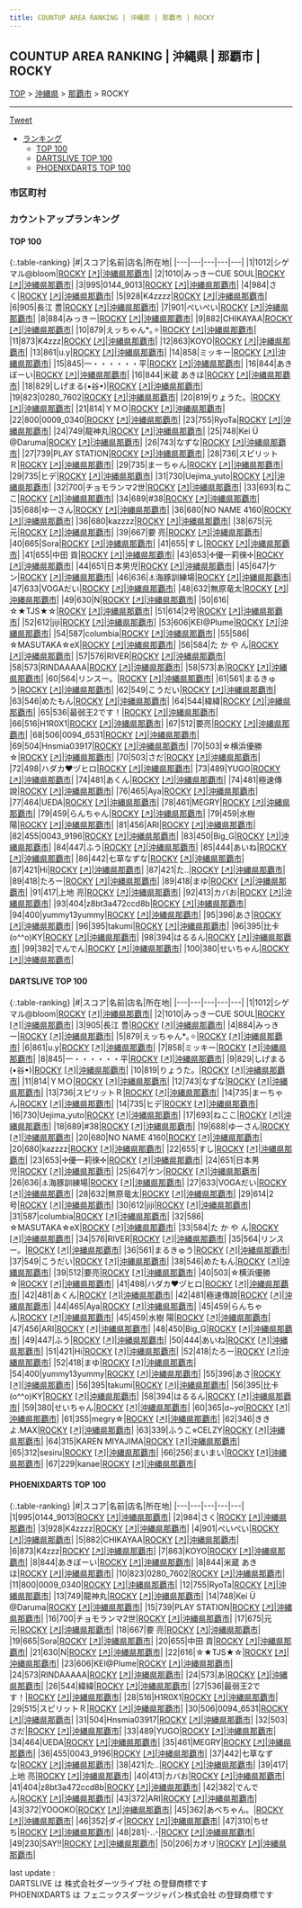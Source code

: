 ```yaml
---
title: COUNTUP AREA RANKING | 沖縄県 | 那覇市 | ROCKY
---
```

## COUNTUP AREA RANKING | 沖縄県 | 那覇市 | ROCKY

[TOP](/darts/rank/) > [沖縄県](/darts/rank/沖縄県/) > [那覇市](/darts/rank/沖縄県/那覇市/) > ROCKY

___

<a href="https://twitter.com/share?ref_src=twsrc%5Etfw" data-text="COUNTUP AREA RANKING | 沖縄県那覇市ROCKY" class="twitter-share-button" data-hashtags="DARTSLIVE,PHOENIXDARTS,darts,ダーツ" data-show-count="false">Tweet</a>

* [ランキング](#カウントアップランキング)
    * [TOP 100](#top-100)
    * [DARTSLIVE TOP 100](#dartslive-top-100)
    * [PHOENIXDARTS TOP 100](#phoenixdarts-top-100)

### 市区町村

<ul>

</ul>

### カウントアップランキング

#### TOP 100



{:.table-ranking}
|#|スコア|名前|店名|所在地|
|---|---|---|---|---|
|1|1012|<span class="rank-name-dl">シゲマル@bloom</span>|<a href="/darts/rank/shops/3fea54aab6f9752d0d9b047a20a7ba1e.html">ROCKY</a> <a href="https://search.dartslive.com/jp/shop/3fea54aab6f9752d0d9b047a20a7ba1e">[↗]</a>|<a href="/darts/rank/沖縄県/那覇市">沖縄県那覇市</a>|
|2|1010|<span class="rank-name-dl">みっきーCUE SOUL</span>|<a href="/darts/rank/shops/3fea54aab6f9752d0d9b047a20a7ba1e.html">ROCKY</a> <a href="https://search.dartslive.com/jp/shop/3fea54aab6f9752d0d9b047a20a7ba1e">[↗]</a>|<a href="/darts/rank/沖縄県/那覇市">沖縄県那覇市</a>|
|3|995|<span class="rank-name-pd">0144_9013</span>|<a href="/darts/rank/shops/9363.html">ROCKY</a> <a href="https://vs.phoenixdarts.com/jp/shop/shopDetailInfo/s_9363?s_seq=9363">[↗]</a>|<a href="/darts/rank/沖縄県/那覇市">沖縄県那覇市</a>|
|4|984|<span class="rank-name-pd">さく</span>|<a href="/darts/rank/shops/9363.html">ROCKY</a> <a href="https://vs.phoenixdarts.com/jp/shop/shopDetailInfo/s_9363?s_seq=9363">[↗]</a>|<a href="/darts/rank/沖縄県/那覇市">沖縄県那覇市</a>|
|5|928|<span class="rank-name-pd">K4zzzz</span>|<a href="/darts/rank/shops/9363.html">ROCKY</a> <a href="https://vs.phoenixdarts.com/jp/shop/shopDetailInfo/s_9363?s_seq=9363">[↗]</a>|<a href="/darts/rank/沖縄県/那覇市">沖縄県那覇市</a>|
|6|905|<span class="rank-name-dl">長江 豊</span>|<a href="/darts/rank/shops/3fea54aab6f9752d0d9b047a20a7ba1e.html">ROCKY</a> <a href="https://search.dartslive.com/jp/shop/3fea54aab6f9752d0d9b047a20a7ba1e">[↗]</a>|<a href="/darts/rank/沖縄県/那覇市">沖縄県那覇市</a>|
|7|901|<span class="rank-name-pd">ぺいぺい</span>|<a href="/darts/rank/shops/9363.html">ROCKY</a> <a href="https://vs.phoenixdarts.com/jp/shop/shopDetailInfo/s_9363?s_seq=9363">[↗]</a>|<a href="/darts/rank/沖縄県/那覇市">沖縄県那覇市</a>|
|8|884|<span class="rank-name-dl">みっきー</span>|<a href="/darts/rank/shops/3fea54aab6f9752d0d9b047a20a7ba1e.html">ROCKY</a> <a href="https://search.dartslive.com/jp/shop/3fea54aab6f9752d0d9b047a20a7ba1e">[↗]</a>|<a href="/darts/rank/沖縄県/那覇市">沖縄県那覇市</a>|
|9|882|<span class="rank-name-pd">CHIKAYAA</span>|<a href="/darts/rank/shops/9363.html">ROCKY</a> <a href="https://vs.phoenixdarts.com/jp/shop/shopDetailInfo/s_9363?s_seq=9363">[↗]</a>|<a href="/darts/rank/沖縄県/那覇市">沖縄県那覇市</a>|
|10|879|<span class="rank-name-dl">えッちゃん*｡✧</span>|<a href="/darts/rank/shops/3fea54aab6f9752d0d9b047a20a7ba1e.html">ROCKY</a> <a href="https://search.dartslive.com/jp/shop/3fea54aab6f9752d0d9b047a20a7ba1e">[↗]</a>|<a href="/darts/rank/沖縄県/那覇市">沖縄県那覇市</a>|
|11|873|<span class="rank-name-pd">K4zzz</span>|<a href="/darts/rank/shops/9363.html">ROCKY</a> <a href="https://vs.phoenixdarts.com/jp/shop/shopDetailInfo/s_9363?s_seq=9363">[↗]</a>|<a href="/darts/rank/沖縄県/那覇市">沖縄県那覇市</a>|
|12|863|<span class="rank-name-pd">KOYO</span>|<a href="/darts/rank/shops/9363.html">ROCKY</a> <a href="https://vs.phoenixdarts.com/jp/shop/shopDetailInfo/s_9363?s_seq=9363">[↗]</a>|<a href="/darts/rank/沖縄県/那覇市">沖縄県那覇市</a>|
|13|861|<span class="rank-name-dl">u.y</span>|<a href="/darts/rank/shops/3fea54aab6f9752d0d9b047a20a7ba1e.html">ROCKY</a> <a href="https://search.dartslive.com/jp/shop/3fea54aab6f9752d0d9b047a20a7ba1e">[↗]</a>|<a href="/darts/rank/沖縄県/那覇市">沖縄県那覇市</a>|
|14|858|<span class="rank-name-dl">ミッキー</span>|<a href="/darts/rank/shops/3fea54aab6f9752d0d9b047a20a7ba1e.html">ROCKY</a> <a href="https://search.dartslive.com/jp/shop/3fea54aab6f9752d0d9b047a20a7ba1e">[↗]</a>|<a href="/darts/rank/沖縄県/那覇市">沖縄県那覇市</a>|
|15|845|<span class="rank-name-dl">一・・・・・・平</span>|<a href="/darts/rank/shops/3fea54aab6f9752d0d9b047a20a7ba1e.html">ROCKY</a> <a href="https://search.dartslive.com/jp/shop/3fea54aab6f9752d0d9b047a20a7ba1e">[↗]</a>|<a href="/darts/rank/沖縄県/那覇市">沖縄県那覇市</a>|
|16|844|<span class="rank-name-pd">あきぼーい</span>|<a href="/darts/rank/shops/9363.html">ROCKY</a> <a href="https://vs.phoenixdarts.com/jp/shop/shopDetailInfo/s_9363?s_seq=9363">[↗]</a>|<a href="/darts/rank/沖縄県/那覇市">沖縄県那覇市</a>|
|16|844|<span class="rank-name-pd">米蔵 あきほ</span>|<a href="/darts/rank/shops/9363.html">ROCKY</a> <a href="https://vs.phoenixdarts.com/jp/shop/shopDetailInfo/s_9363?s_seq=9363">[↗]</a>|<a href="/darts/rank/沖縄県/那覇市">沖縄県那覇市</a>|
|18|829|<span class="rank-name-dl">しげまる(•谷•)</span>|<a href="/darts/rank/shops/3fea54aab6f9752d0d9b047a20a7ba1e.html">ROCKY</a> <a href="https://search.dartslive.com/jp/shop/3fea54aab6f9752d0d9b047a20a7ba1e">[↗]</a>|<a href="/darts/rank/沖縄県/那覇市">沖縄県那覇市</a>|
|19|823|<span class="rank-name-pd">0280_7602</span>|<a href="/darts/rank/shops/9363.html">ROCKY</a> <a href="https://vs.phoenixdarts.com/jp/shop/shopDetailInfo/s_9363?s_seq=9363">[↗]</a>|<a href="/darts/rank/沖縄県/那覇市">沖縄県那覇市</a>|
|20|819|<span class="rank-name-dl">りょうた。</span>|<a href="/darts/rank/shops/3fea54aab6f9752d0d9b047a20a7ba1e.html">ROCKY</a> <a href="https://search.dartslive.com/jp/shop/3fea54aab6f9752d0d9b047a20a7ba1e">[↗]</a>|<a href="/darts/rank/沖縄県/那覇市">沖縄県那覇市</a>|
|21|814|<span class="rank-name-dl">ＹＭＯ</span>|<a href="/darts/rank/shops/3fea54aab6f9752d0d9b047a20a7ba1e.html">ROCKY</a> <a href="https://search.dartslive.com/jp/shop/3fea54aab6f9752d0d9b047a20a7ba1e">[↗]</a>|<a href="/darts/rank/沖縄県/那覇市">沖縄県那覇市</a>|
|22|800|<span class="rank-name-pd">0009_0340</span>|<a href="/darts/rank/shops/9363.html">ROCKY</a> <a href="https://vs.phoenixdarts.com/jp/shop/shopDetailInfo/s_9363?s_seq=9363">[↗]</a>|<a href="/darts/rank/沖縄県/那覇市">沖縄県那覇市</a>|
|23|755|<span class="rank-name-pd">RyoTa</span>|<a href="/darts/rank/shops/9363.html">ROCKY</a> <a href="https://vs.phoenixdarts.com/jp/shop/shopDetailInfo/s_9363?s_seq=9363">[↗]</a>|<a href="/darts/rank/沖縄県/那覇市">沖縄県那覇市</a>|
|24|749|<span class="rank-name-pd">龍神丸</span>|<a href="/darts/rank/shops/9363.html">ROCKY</a> <a href="https://vs.phoenixdarts.com/jp/shop/shopDetailInfo/s_9363?s_seq=9363">[↗]</a>|<a href="/darts/rank/沖縄県/那覇市">沖縄県那覇市</a>|
|25|748|<span class="rank-name-pd">Kei  Ü @Daruma</span>|<a href="/darts/rank/shops/9363.html">ROCKY</a> <a href="https://vs.phoenixdarts.com/jp/shop/shopDetailInfo/s_9363?s_seq=9363">[↗]</a>|<a href="/darts/rank/沖縄県/那覇市">沖縄県那覇市</a>|
|26|743|<span class="rank-name-dl">なずな</span>|<a href="/darts/rank/shops/3fea54aab6f9752d0d9b047a20a7ba1e.html">ROCKY</a> <a href="https://search.dartslive.com/jp/shop/3fea54aab6f9752d0d9b047a20a7ba1e">[↗]</a>|<a href="/darts/rank/沖縄県/那覇市">沖縄県那覇市</a>|
|27|739|<span class="rank-name-pd">PLAY STATION</span>|<a href="/darts/rank/shops/9363.html">ROCKY</a> <a href="https://vs.phoenixdarts.com/jp/shop/shopDetailInfo/s_9363?s_seq=9363">[↗]</a>|<a href="/darts/rank/沖縄県/那覇市">沖縄県那覇市</a>|
|28|736|<span class="rank-name-dl">スピリットＲ</span>|<a href="/darts/rank/shops/3fea54aab6f9752d0d9b047a20a7ba1e.html">ROCKY</a> <a href="https://search.dartslive.com/jp/shop/3fea54aab6f9752d0d9b047a20a7ba1e">[↗]</a>|<a href="/darts/rank/沖縄県/那覇市">沖縄県那覇市</a>|
|29|735|<span class="rank-name-dl">まーちゃん</span>|<a href="/darts/rank/shops/3fea54aab6f9752d0d9b047a20a7ba1e.html">ROCKY</a> <a href="https://search.dartslive.com/jp/shop/3fea54aab6f9752d0d9b047a20a7ba1e">[↗]</a>|<a href="/darts/rank/沖縄県/那覇市">沖縄県那覇市</a>|
|29|735|<span class="rank-name-dl">ヒデ</span>|<a href="/darts/rank/shops/3fea54aab6f9752d0d9b047a20a7ba1e.html">ROCKY</a> <a href="https://search.dartslive.com/jp/shop/3fea54aab6f9752d0d9b047a20a7ba1e">[↗]</a>|<a href="/darts/rank/沖縄県/那覇市">沖縄県那覇市</a>|
|31|730|<span class="rank-name-dl">Uejima_yuto</span>|<a href="/darts/rank/shops/3fea54aab6f9752d0d9b047a20a7ba1e.html">ROCKY</a> <a href="https://search.dartslive.com/jp/shop/3fea54aab6f9752d0d9b047a20a7ba1e">[↗]</a>|<a href="/darts/rank/沖縄県/那覇市">沖縄県那覇市</a>|
|32|700|<span class="rank-name-pd">チョモランマ2世</span>|<a href="/darts/rank/shops/9363.html">ROCKY</a> <a href="https://vs.phoenixdarts.com/jp/shop/shopDetailInfo/s_9363?s_seq=9363">[↗]</a>|<a href="/darts/rank/沖縄県/那覇市">沖縄県那覇市</a>|
|33|693|<span class="rank-name-dl">ねここ</span>|<a href="/darts/rank/shops/3fea54aab6f9752d0d9b047a20a7ba1e.html">ROCKY</a> <a href="https://search.dartslive.com/jp/shop/3fea54aab6f9752d0d9b047a20a7ba1e">[↗]</a>|<a href="/darts/rank/沖縄県/那覇市">沖縄県那覇市</a>|
|34|689|<span class="rank-name-dl">#38</span>|<a href="/darts/rank/shops/3fea54aab6f9752d0d9b047a20a7ba1e.html">ROCKY</a> <a href="https://search.dartslive.com/jp/shop/3fea54aab6f9752d0d9b047a20a7ba1e">[↗]</a>|<a href="/darts/rank/沖縄県/那覇市">沖縄県那覇市</a>|
|35|688|<span class="rank-name-dl">ゆーさん</span>|<a href="/darts/rank/shops/3fea54aab6f9752d0d9b047a20a7ba1e.html">ROCKY</a> <a href="https://search.dartslive.com/jp/shop/3fea54aab6f9752d0d9b047a20a7ba1e">[↗]</a>|<a href="/darts/rank/沖縄県/那覇市">沖縄県那覇市</a>|
|36|680|<span class="rank-name-dl">NO NAME 4160</span>|<a href="/darts/rank/shops/3fea54aab6f9752d0d9b047a20a7ba1e.html">ROCKY</a> <a href="https://search.dartslive.com/jp/shop/3fea54aab6f9752d0d9b047a20a7ba1e">[↗]</a>|<a href="/darts/rank/沖縄県/那覇市">沖縄県那覇市</a>|
|36|680|<span class="rank-name-dl">kazzzz</span>|<a href="/darts/rank/shops/3fea54aab6f9752d0d9b047a20a7ba1e.html">ROCKY</a> <a href="https://search.dartslive.com/jp/shop/3fea54aab6f9752d0d9b047a20a7ba1e">[↗]</a>|<a href="/darts/rank/沖縄県/那覇市">沖縄県那覇市</a>|
|38|675|<span class="rank-name-pd">元元</span>|<a href="/darts/rank/shops/9363.html">ROCKY</a> <a href="https://vs.phoenixdarts.com/jp/shop/shopDetailInfo/s_9363?s_seq=9363">[↗]</a>|<a href="/darts/rank/沖縄県/那覇市">沖縄県那覇市</a>|
|39|667|<span class="rank-name-pd">要   亮</span>|<a href="/darts/rank/shops/9363.html">ROCKY</a> <a href="https://vs.phoenixdarts.com/jp/shop/shopDetailInfo/s_9363?s_seq=9363">[↗]</a>|<a href="/darts/rank/沖縄県/那覇市">沖縄県那覇市</a>|
|40|665|<span class="rank-name-pd">Sora</span>|<a href="/darts/rank/shops/9363.html">ROCKY</a> <a href="https://vs.phoenixdarts.com/jp/shop/shopDetailInfo/s_9363?s_seq=9363">[↗]</a>|<a href="/darts/rank/沖縄県/那覇市">沖縄県那覇市</a>|
|41|655|<span class="rank-name-dl">すし</span>|<a href="/darts/rank/shops/3fea54aab6f9752d0d9b047a20a7ba1e.html">ROCKY</a> <a href="https://search.dartslive.com/jp/shop/3fea54aab6f9752d0d9b047a20a7ba1e">[↗]</a>|<a href="/darts/rank/沖縄県/那覇市">沖縄県那覇市</a>|
|41|655|<span class="rank-name-pd">中田 貢</span>|<a href="/darts/rank/shops/9363.html">ROCKY</a> <a href="https://vs.phoenixdarts.com/jp/shop/shopDetailInfo/s_9363?s_seq=9363">[↗]</a>|<a href="/darts/rank/沖縄県/那覇市">沖縄県那覇市</a>|
|43|653|<span class="rank-name-dl">✢優一莉徠✢</span>|<a href="/darts/rank/shops/3fea54aab6f9752d0d9b047a20a7ba1e.html">ROCKY</a> <a href="https://search.dartslive.com/jp/shop/3fea54aab6f9752d0d9b047a20a7ba1e">[↗]</a>|<a href="/darts/rank/沖縄県/那覇市">沖縄県那覇市</a>|
|44|651|<span class="rank-name-dl">日本男児</span>|<a href="/darts/rank/shops/3fea54aab6f9752d0d9b047a20a7ba1e.html">ROCKY</a> <a href="https://search.dartslive.com/jp/shop/3fea54aab6f9752d0d9b047a20a7ba1e">[↗]</a>|<a href="/darts/rank/沖縄県/那覇市">沖縄県那覇市</a>|
|45|647|<span class="rank-name-dl">ケン</span>|<a href="/darts/rank/shops/3fea54aab6f9752d0d9b047a20a7ba1e.html">ROCKY</a> <a href="https://search.dartslive.com/jp/shop/3fea54aab6f9752d0d9b047a20a7ba1e">[↗]</a>|<a href="/darts/rank/沖縄県/那覇市">沖縄県那覇市</a>|
|46|636|<span class="rank-name-dl">⚓️海豚訓練場</span>|<a href="/darts/rank/shops/3fea54aab6f9752d0d9b047a20a7ba1e.html">ROCKY</a> <a href="https://search.dartslive.com/jp/shop/3fea54aab6f9752d0d9b047a20a7ba1e">[↗]</a>|<a href="/darts/rank/沖縄県/那覇市">沖縄県那覇市</a>|
|47|633|<span class="rank-name-dl">VOGAだい</span>|<a href="/darts/rank/shops/3fea54aab6f9752d0d9b047a20a7ba1e.html">ROCKY</a> <a href="https://search.dartslive.com/jp/shop/3fea54aab6f9752d0d9b047a20a7ba1e">[↗]</a>|<a href="/darts/rank/沖縄県/那覇市">沖縄県那覇市</a>|
|48|632|<span class="rank-name-dl">無原竜太</span>|<a href="/darts/rank/shops/3fea54aab6f9752d0d9b047a20a7ba1e.html">ROCKY</a> <a href="https://search.dartslive.com/jp/shop/3fea54aab6f9752d0d9b047a20a7ba1e">[↗]</a>|<a href="/darts/rank/沖縄県/那覇市">沖縄県那覇市</a>|
|49|630|<span class="rank-name-pd">N</span>|<a href="/darts/rank/shops/9363.html">ROCKY</a> <a href="https://vs.phoenixdarts.com/jp/shop/shopDetailInfo/s_9363?s_seq=9363">[↗]</a>|<a href="/darts/rank/沖縄県/那覇市">沖縄県那覇市</a>|
|50|616|<span class="rank-name-pd">☆★TJS★☆</span>|<a href="/darts/rank/shops/9363.html">ROCKY</a> <a href="https://vs.phoenixdarts.com/jp/shop/shopDetailInfo/s_9363?s_seq=9363">[↗]</a>|<a href="/darts/rank/沖縄県/那覇市">沖縄県那覇市</a>|
|51|614|<span class="rank-name-dl">2号</span>|<a href="/darts/rank/shops/3fea54aab6f9752d0d9b047a20a7ba1e.html">ROCKY</a> <a href="https://search.dartslive.com/jp/shop/3fea54aab6f9752d0d9b047a20a7ba1e">[↗]</a>|<a href="/darts/rank/沖縄県/那覇市">沖縄県那覇市</a>|
|52|612|<span class="rank-name-dl">jiji</span>|<a href="/darts/rank/shops/3fea54aab6f9752d0d9b047a20a7ba1e.html">ROCKY</a> <a href="https://search.dartslive.com/jp/shop/3fea54aab6f9752d0d9b047a20a7ba1e">[↗]</a>|<a href="/darts/rank/沖縄県/那覇市">沖縄県那覇市</a>|
|53|606|<span class="rank-name-pd">KEI@Plume</span>|<a href="/darts/rank/shops/9363.html">ROCKY</a> <a href="https://vs.phoenixdarts.com/jp/shop/shopDetailInfo/s_9363?s_seq=9363">[↗]</a>|<a href="/darts/rank/沖縄県/那覇市">沖縄県那覇市</a>|
|54|587|<span class="rank-name-dl">columbia</span>|<a href="/darts/rank/shops/3fea54aab6f9752d0d9b047a20a7ba1e.html">ROCKY</a> <a href="https://search.dartslive.com/jp/shop/3fea54aab6f9752d0d9b047a20a7ba1e">[↗]</a>|<a href="/darts/rank/沖縄県/那覇市">沖縄県那覇市</a>|
|55|586|<span class="rank-name-dl">☆MASUTAKA☆eX</span>|<a href="/darts/rank/shops/3fea54aab6f9752d0d9b047a20a7ba1e.html">ROCKY</a> <a href="https://search.dartslive.com/jp/shop/3fea54aab6f9752d0d9b047a20a7ba1e">[↗]</a>|<a href="/darts/rank/沖縄県/那覇市">沖縄県那覇市</a>|
|56|584|<span class="rank-name-dl">た か や ん</span>|<a href="/darts/rank/shops/3fea54aab6f9752d0d9b047a20a7ba1e.html">ROCKY</a> <a href="https://search.dartslive.com/jp/shop/3fea54aab6f9752d0d9b047a20a7ba1e">[↗]</a>|<a href="/darts/rank/沖縄県/那覇市">沖縄県那覇市</a>|
|57|576|<span class="rank-name-dl">RIVER</span>|<a href="/darts/rank/shops/3fea54aab6f9752d0d9b047a20a7ba1e.html">ROCKY</a> <a href="https://search.dartslive.com/jp/shop/3fea54aab6f9752d0d9b047a20a7ba1e">[↗]</a>|<a href="/darts/rank/沖縄県/那覇市">沖縄県那覇市</a>|
|58|573|<span class="rank-name-pd">RINDAAAAA</span>|<a href="/darts/rank/shops/9363.html">ROCKY</a> <a href="https://vs.phoenixdarts.com/jp/shop/shopDetailInfo/s_9363?s_seq=9363">[↗]</a>|<a href="/darts/rank/沖縄県/那覇市">沖縄県那覇市</a>|
|58|573|<span class="rank-name-pd">あ</span>|<a href="/darts/rank/shops/9363.html">ROCKY</a> <a href="https://vs.phoenixdarts.com/jp/shop/shopDetailInfo/s_9363?s_seq=9363">[↗]</a>|<a href="/darts/rank/沖縄県/那覇市">沖縄県那覇市</a>|
|60|564|<span class="rank-name-dl">リンスー。</span>|<a href="/darts/rank/shops/3fea54aab6f9752d0d9b047a20a7ba1e.html">ROCKY</a> <a href="https://search.dartslive.com/jp/shop/3fea54aab6f9752d0d9b047a20a7ba1e">[↗]</a>|<a href="/darts/rank/沖縄県/那覇市">沖縄県那覇市</a>|
|61|561|<span class="rank-name-dl">まるきゅう</span>|<a href="/darts/rank/shops/3fea54aab6f9752d0d9b047a20a7ba1e.html">ROCKY</a> <a href="https://search.dartslive.com/jp/shop/3fea54aab6f9752d0d9b047a20a7ba1e">[↗]</a>|<a href="/darts/rank/沖縄県/那覇市">沖縄県那覇市</a>|
|62|549|<span class="rank-name-dl">こうだい</span>|<a href="/darts/rank/shops/3fea54aab6f9752d0d9b047a20a7ba1e.html">ROCKY</a> <a href="https://search.dartslive.com/jp/shop/3fea54aab6f9752d0d9b047a20a7ba1e">[↗]</a>|<a href="/darts/rank/沖縄県/那覇市">沖縄県那覇市</a>|
|63|546|<span class="rank-name-dl">めたもん</span>|<a href="/darts/rank/shops/3fea54aab6f9752d0d9b047a20a7ba1e.html">ROCKY</a> <a href="https://search.dartslive.com/jp/shop/3fea54aab6f9752d0d9b047a20a7ba1e">[↗]</a>|<a href="/darts/rank/沖縄県/那覇市">沖縄県那覇市</a>|
|64|544|<span class="rank-name-pd">緯緯</span>|<a href="/darts/rank/shops/9363.html">ROCKY</a> <a href="https://vs.phoenixdarts.com/jp/shop/shopDetailInfo/s_9363?s_seq=9363">[↗]</a>|<a href="/darts/rank/沖縄県/那覇市">沖縄県那覇市</a>|
|65|536|<span class="rank-name-pd">最弱王2です！</span>|<a href="/darts/rank/shops/9363.html">ROCKY</a> <a href="https://vs.phoenixdarts.com/jp/shop/shopDetailInfo/s_9363?s_seq=9363">[↗]</a>|<a href="/darts/rank/沖縄県/那覇市">沖縄県那覇市</a>|
|66|516|<span class="rank-name-pd">H1R0X1</span>|<a href="/darts/rank/shops/9363.html">ROCKY</a> <a href="https://vs.phoenixdarts.com/jp/shop/shopDetailInfo/s_9363?s_seq=9363">[↗]</a>|<a href="/darts/rank/沖縄県/那覇市">沖縄県那覇市</a>|
|67|512|<span class="rank-name-dl">要亮</span>|<a href="/darts/rank/shops/3fea54aab6f9752d0d9b047a20a7ba1e.html">ROCKY</a> <a href="https://search.dartslive.com/jp/shop/3fea54aab6f9752d0d9b047a20a7ba1e">[↗]</a>|<a href="/darts/rank/沖縄県/那覇市">沖縄県那覇市</a>|
|68|506|<span class="rank-name-pd">0094_6531</span>|<a href="/darts/rank/shops/9363.html">ROCKY</a> <a href="https://vs.phoenixdarts.com/jp/shop/shopDetailInfo/s_9363?s_seq=9363">[↗]</a>|<a href="/darts/rank/沖縄県/那覇市">沖縄県那覇市</a>|
|69|504|<span class="rank-name-pd">Hnsmia03917</span>|<a href="/darts/rank/shops/9363.html">ROCKY</a> <a href="https://vs.phoenixdarts.com/jp/shop/shopDetailInfo/s_9363?s_seq=9363">[↗]</a>|<a href="/darts/rank/沖縄県/那覇市">沖縄県那覇市</a>|
|70|503|<span class="rank-name-dl">☆横浜優勝☆</span>|<a href="/darts/rank/shops/3fea54aab6f9752d0d9b047a20a7ba1e.html">ROCKY</a> <a href="https://search.dartslive.com/jp/shop/3fea54aab6f9752d0d9b047a20a7ba1e">[↗]</a>|<a href="/darts/rank/沖縄県/那覇市">沖縄県那覇市</a>|
|70|503|<span class="rank-name-pd">さだ</span>|<a href="/darts/rank/shops/9363.html">ROCKY</a> <a href="https://vs.phoenixdarts.com/jp/shop/shopDetailInfo/s_9363?s_seq=9363">[↗]</a>|<a href="/darts/rank/沖縄県/那覇市">沖縄県那覇市</a>|
|72|498|<span class="rank-name-dl">ハダカ♥️ヅヒロ</span>|<a href="/darts/rank/shops/3fea54aab6f9752d0d9b047a20a7ba1e.html">ROCKY</a> <a href="https://search.dartslive.com/jp/shop/3fea54aab6f9752d0d9b047a20a7ba1e">[↗]</a>|<a href="/darts/rank/沖縄県/那覇市">沖縄県那覇市</a>|
|73|489|<span class="rank-name-pd">YUGO</span>|<a href="/darts/rank/shops/9363.html">ROCKY</a> <a href="https://vs.phoenixdarts.com/jp/shop/shopDetailInfo/s_9363?s_seq=9363">[↗]</a>|<a href="/darts/rank/沖縄県/那覇市">沖縄県那覇市</a>|
|74|481|<span class="rank-name-dl">あくん</span>|<a href="/darts/rank/shops/3fea54aab6f9752d0d9b047a20a7ba1e.html">ROCKY</a> <a href="https://search.dartslive.com/jp/shop/3fea54aab6f9752d0d9b047a20a7ba1e">[↗]</a>|<a href="/darts/rank/沖縄県/那覇市">沖縄県那覇市</a>|
|74|481|<span class="rank-name-dl">極速傳說</span>|<a href="/darts/rank/shops/3fea54aab6f9752d0d9b047a20a7ba1e.html">ROCKY</a> <a href="https://search.dartslive.com/jp/shop/3fea54aab6f9752d0d9b047a20a7ba1e">[↗]</a>|<a href="/darts/rank/沖縄県/那覇市">沖縄県那覇市</a>|
|76|465|<span class="rank-name-dl">Aya</span>|<a href="/darts/rank/shops/3fea54aab6f9752d0d9b047a20a7ba1e.html">ROCKY</a> <a href="https://search.dartslive.com/jp/shop/3fea54aab6f9752d0d9b047a20a7ba1e">[↗]</a>|<a href="/darts/rank/沖縄県/那覇市">沖縄県那覇市</a>|
|77|464|<span class="rank-name-pd">UEDA</span>|<a href="/darts/rank/shops/9363.html">ROCKY</a> <a href="https://vs.phoenixdarts.com/jp/shop/shopDetailInfo/s_9363?s_seq=9363">[↗]</a>|<a href="/darts/rank/沖縄県/那覇市">沖縄県那覇市</a>|
|78|461|<span class="rank-name-pd">MEGRY</span>|<a href="/darts/rank/shops/9363.html">ROCKY</a> <a href="https://vs.phoenixdarts.com/jp/shop/shopDetailInfo/s_9363?s_seq=9363">[↗]</a>|<a href="/darts/rank/沖縄県/那覇市">沖縄県那覇市</a>|
|79|459|<span class="rank-name-dl">らんちゃん</span>|<a href="/darts/rank/shops/3fea54aab6f9752d0d9b047a20a7ba1e.html">ROCKY</a> <a href="https://search.dartslive.com/jp/shop/3fea54aab6f9752d0d9b047a20a7ba1e">[↗]</a>|<a href="/darts/rank/沖縄県/那覇市">沖縄県那覇市</a>|
|79|459|<span class="rank-name-dl">水樹 陽</span>|<a href="/darts/rank/shops/3fea54aab6f9752d0d9b047a20a7ba1e.html">ROCKY</a> <a href="https://search.dartslive.com/jp/shop/3fea54aab6f9752d0d9b047a20a7ba1e">[↗]</a>|<a href="/darts/rank/沖縄県/那覇市">沖縄県那覇市</a>|
|81|456|<span class="rank-name-dl">ARI</span>|<a href="/darts/rank/shops/3fea54aab6f9752d0d9b047a20a7ba1e.html">ROCKY</a> <a href="https://search.dartslive.com/jp/shop/3fea54aab6f9752d0d9b047a20a7ba1e">[↗]</a>|<a href="/darts/rank/沖縄県/那覇市">沖縄県那覇市</a>|
|82|455|<span class="rank-name-pd">0043_9196</span>|<a href="/darts/rank/shops/9363.html">ROCKY</a> <a href="https://vs.phoenixdarts.com/jp/shop/shopDetailInfo/s_9363?s_seq=9363">[↗]</a>|<a href="/darts/rank/沖縄県/那覇市">沖縄県那覇市</a>|
|83|450|<span class="rank-name-dl">Big_G</span>|<a href="/darts/rank/shops/3fea54aab6f9752d0d9b047a20a7ba1e.html">ROCKY</a> <a href="https://search.dartslive.com/jp/shop/3fea54aab6f9752d0d9b047a20a7ba1e">[↗]</a>|<a href="/darts/rank/沖縄県/那覇市">沖縄県那覇市</a>|
|84|447|<span class="rank-name-dl">ふう</span>|<a href="/darts/rank/shops/3fea54aab6f9752d0d9b047a20a7ba1e.html">ROCKY</a> <a href="https://search.dartslive.com/jp/shop/3fea54aab6f9752d0d9b047a20a7ba1e">[↗]</a>|<a href="/darts/rank/沖縄県/那覇市">沖縄県那覇市</a>|
|85|444|<span class="rank-name-dl">あいね</span>|<a href="/darts/rank/shops/3fea54aab6f9752d0d9b047a20a7ba1e.html">ROCKY</a> <a href="https://search.dartslive.com/jp/shop/3fea54aab6f9752d0d9b047a20a7ba1e">[↗]</a>|<a href="/darts/rank/沖縄県/那覇市">沖縄県那覇市</a>|
|86|442|<span class="rank-name-pd">七草なずな</span>|<a href="/darts/rank/shops/9363.html">ROCKY</a> <a href="https://vs.phoenixdarts.com/jp/shop/shopDetailInfo/s_9363?s_seq=9363">[↗]</a>|<a href="/darts/rank/沖縄県/那覇市">沖縄県那覇市</a>|
|87|421|<span class="rank-name-dl">Hi</span>|<a href="/darts/rank/shops/3fea54aab6f9752d0d9b047a20a7ba1e.html">ROCKY</a> <a href="https://search.dartslive.com/jp/shop/3fea54aab6f9752d0d9b047a20a7ba1e">[↗]</a>|<a href="/darts/rank/沖縄県/那覇市">沖縄県那覇市</a>|
|87|421|<span class="rank-name-pd">た..</span>|<a href="/darts/rank/shops/9363.html">ROCKY</a> <a href="https://vs.phoenixdarts.com/jp/shop/shopDetailInfo/s_9363?s_seq=9363">[↗]</a>|<a href="/darts/rank/沖縄県/那覇市">沖縄県那覇市</a>|
|89|418|<span class="rank-name-dl">たろー</span>|<a href="/darts/rank/shops/3fea54aab6f9752d0d9b047a20a7ba1e.html">ROCKY</a> <a href="https://search.dartslive.com/jp/shop/3fea54aab6f9752d0d9b047a20a7ba1e">[↗]</a>|<a href="/darts/rank/沖縄県/那覇市">沖縄県那覇市</a>|
|89|418|<span class="rank-name-dl">まゆ</span>|<a href="/darts/rank/shops/3fea54aab6f9752d0d9b047a20a7ba1e.html">ROCKY</a> <a href="https://search.dartslive.com/jp/shop/3fea54aab6f9752d0d9b047a20a7ba1e">[↗]</a>|<a href="/darts/rank/沖縄県/那覇市">沖縄県那覇市</a>|
|91|417|<span class="rank-name-pd">上地 亮</span>|<a href="/darts/rank/shops/9363.html">ROCKY</a> <a href="https://vs.phoenixdarts.com/jp/shop/shopDetailInfo/s_9363?s_seq=9363">[↗]</a>|<a href="/darts/rank/沖縄県/那覇市">沖縄県那覇市</a>|
|92|413|<span class="rank-name-pd">カバお</span>|<a href="/darts/rank/shops/9363.html">ROCKY</a> <a href="https://vs.phoenixdarts.com/jp/shop/shopDetailInfo/s_9363?s_seq=9363">[↗]</a>|<a href="/darts/rank/沖縄県/那覇市">沖縄県那覇市</a>|
|93|404|<span class="rank-name-pd">z8bt3a472ccd8b</span>|<a href="/darts/rank/shops/9363.html">ROCKY</a> <a href="https://vs.phoenixdarts.com/jp/shop/shopDetailInfo/s_9363?s_seq=9363">[↗]</a>|<a href="/darts/rank/沖縄県/那覇市">沖縄県那覇市</a>|
|94|400|<span class="rank-name-dl">yummy13yummy</span>|<a href="/darts/rank/shops/3fea54aab6f9752d0d9b047a20a7ba1e.html">ROCKY</a> <a href="https://search.dartslive.com/jp/shop/3fea54aab6f9752d0d9b047a20a7ba1e">[↗]</a>|<a href="/darts/rank/沖縄県/那覇市">沖縄県那覇市</a>|
|95|396|<span class="rank-name-dl">あさ</span>|<a href="/darts/rank/shops/3fea54aab6f9752d0d9b047a20a7ba1e.html">ROCKY</a> <a href="https://search.dartslive.com/jp/shop/3fea54aab6f9752d0d9b047a20a7ba1e">[↗]</a>|<a href="/darts/rank/沖縄県/那覇市">沖縄県那覇市</a>|
|96|395|<span class="rank-name-dl">takumi</span>|<a href="/darts/rank/shops/3fea54aab6f9752d0d9b047a20a7ba1e.html">ROCKY</a> <a href="https://search.dartslive.com/jp/shop/3fea54aab6f9752d0d9b047a20a7ba1e">[↗]</a>|<a href="/darts/rank/沖縄県/那覇市">沖縄県那覇市</a>|
|96|395|<span class="rank-name-dl">比卡(o^^o)KY</span>|<a href="/darts/rank/shops/3fea54aab6f9752d0d9b047a20a7ba1e.html">ROCKY</a> <a href="https://search.dartslive.com/jp/shop/3fea54aab6f9752d0d9b047a20a7ba1e">[↗]</a>|<a href="/darts/rank/沖縄県/那覇市">沖縄県那覇市</a>|
|98|394|<span class="rank-name-dl">はるるん</span>|<a href="/darts/rank/shops/3fea54aab6f9752d0d9b047a20a7ba1e.html">ROCKY</a> <a href="https://search.dartslive.com/jp/shop/3fea54aab6f9752d0d9b047a20a7ba1e">[↗]</a>|<a href="/darts/rank/沖縄県/那覇市">沖縄県那覇市</a>|
|99|382|<span class="rank-name-pd">でんでん</span>|<a href="/darts/rank/shops/9363.html">ROCKY</a> <a href="https://vs.phoenixdarts.com/jp/shop/shopDetailInfo/s_9363?s_seq=9363">[↗]</a>|<a href="/darts/rank/沖縄県/那覇市">沖縄県那覇市</a>|
|100|380|<span class="rank-name-dl">せいちゃん</span>|<a href="/darts/rank/shops/3fea54aab6f9752d0d9b047a20a7ba1e.html">ROCKY</a> <a href="https://search.dartslive.com/jp/shop/3fea54aab6f9752d0d9b047a20a7ba1e">[↗]</a>|<a href="/darts/rank/沖縄県/那覇市">沖縄県那覇市</a>|


#### DARTSLIVE TOP 100



{:.table-ranking}
|#|スコア|名前|店名|所在地|
|---|---|---|---|---|
|1|1012|<span class="rank-name-dl">シゲマル@bloom</span>|<a href="/darts/rank/shops/3fea54aab6f9752d0d9b047a20a7ba1e.html">ROCKY</a> <a href="https://search.dartslive.com/jp/shop/3fea54aab6f9752d0d9b047a20a7ba1e">[↗]</a>|<a href="/darts/rank/沖縄県/那覇市">沖縄県那覇市</a>|
|2|1010|<span class="rank-name-dl">みっきーCUE SOUL</span>|<a href="/darts/rank/shops/3fea54aab6f9752d0d9b047a20a7ba1e.html">ROCKY</a> <a href="https://search.dartslive.com/jp/shop/3fea54aab6f9752d0d9b047a20a7ba1e">[↗]</a>|<a href="/darts/rank/沖縄県/那覇市">沖縄県那覇市</a>|
|3|905|<span class="rank-name-dl">長江 豊</span>|<a href="/darts/rank/shops/3fea54aab6f9752d0d9b047a20a7ba1e.html">ROCKY</a> <a href="https://search.dartslive.com/jp/shop/3fea54aab6f9752d0d9b047a20a7ba1e">[↗]</a>|<a href="/darts/rank/沖縄県/那覇市">沖縄県那覇市</a>|
|4|884|<span class="rank-name-dl">みっきー</span>|<a href="/darts/rank/shops/3fea54aab6f9752d0d9b047a20a7ba1e.html">ROCKY</a> <a href="https://search.dartslive.com/jp/shop/3fea54aab6f9752d0d9b047a20a7ba1e">[↗]</a>|<a href="/darts/rank/沖縄県/那覇市">沖縄県那覇市</a>|
|5|879|<span class="rank-name-dl">えッちゃん*｡✧</span>|<a href="/darts/rank/shops/3fea54aab6f9752d0d9b047a20a7ba1e.html">ROCKY</a> <a href="https://search.dartslive.com/jp/shop/3fea54aab6f9752d0d9b047a20a7ba1e">[↗]</a>|<a href="/darts/rank/沖縄県/那覇市">沖縄県那覇市</a>|
|6|861|<span class="rank-name-dl">u.y</span>|<a href="/darts/rank/shops/3fea54aab6f9752d0d9b047a20a7ba1e.html">ROCKY</a> <a href="https://search.dartslive.com/jp/shop/3fea54aab6f9752d0d9b047a20a7ba1e">[↗]</a>|<a href="/darts/rank/沖縄県/那覇市">沖縄県那覇市</a>|
|7|858|<span class="rank-name-dl">ミッキー</span>|<a href="/darts/rank/shops/3fea54aab6f9752d0d9b047a20a7ba1e.html">ROCKY</a> <a href="https://search.dartslive.com/jp/shop/3fea54aab6f9752d0d9b047a20a7ba1e">[↗]</a>|<a href="/darts/rank/沖縄県/那覇市">沖縄県那覇市</a>|
|8|845|<span class="rank-name-dl">一・・・・・・平</span>|<a href="/darts/rank/shops/3fea54aab6f9752d0d9b047a20a7ba1e.html">ROCKY</a> <a href="https://search.dartslive.com/jp/shop/3fea54aab6f9752d0d9b047a20a7ba1e">[↗]</a>|<a href="/darts/rank/沖縄県/那覇市">沖縄県那覇市</a>|
|9|829|<span class="rank-name-dl">しげまる(•谷•)</span>|<a href="/darts/rank/shops/3fea54aab6f9752d0d9b047a20a7ba1e.html">ROCKY</a> <a href="https://search.dartslive.com/jp/shop/3fea54aab6f9752d0d9b047a20a7ba1e">[↗]</a>|<a href="/darts/rank/沖縄県/那覇市">沖縄県那覇市</a>|
|10|819|<span class="rank-name-dl">りょうた。</span>|<a href="/darts/rank/shops/3fea54aab6f9752d0d9b047a20a7ba1e.html">ROCKY</a> <a href="https://search.dartslive.com/jp/shop/3fea54aab6f9752d0d9b047a20a7ba1e">[↗]</a>|<a href="/darts/rank/沖縄県/那覇市">沖縄県那覇市</a>|
|11|814|<span class="rank-name-dl">ＹＭＯ</span>|<a href="/darts/rank/shops/3fea54aab6f9752d0d9b047a20a7ba1e.html">ROCKY</a> <a href="https://search.dartslive.com/jp/shop/3fea54aab6f9752d0d9b047a20a7ba1e">[↗]</a>|<a href="/darts/rank/沖縄県/那覇市">沖縄県那覇市</a>|
|12|743|<span class="rank-name-dl">なずな</span>|<a href="/darts/rank/shops/3fea54aab6f9752d0d9b047a20a7ba1e.html">ROCKY</a> <a href="https://search.dartslive.com/jp/shop/3fea54aab6f9752d0d9b047a20a7ba1e">[↗]</a>|<a href="/darts/rank/沖縄県/那覇市">沖縄県那覇市</a>|
|13|736|<span class="rank-name-dl">スピリットＲ</span>|<a href="/darts/rank/shops/3fea54aab6f9752d0d9b047a20a7ba1e.html">ROCKY</a> <a href="https://search.dartslive.com/jp/shop/3fea54aab6f9752d0d9b047a20a7ba1e">[↗]</a>|<a href="/darts/rank/沖縄県/那覇市">沖縄県那覇市</a>|
|14|735|<span class="rank-name-dl">まーちゃん</span>|<a href="/darts/rank/shops/3fea54aab6f9752d0d9b047a20a7ba1e.html">ROCKY</a> <a href="https://search.dartslive.com/jp/shop/3fea54aab6f9752d0d9b047a20a7ba1e">[↗]</a>|<a href="/darts/rank/沖縄県/那覇市">沖縄県那覇市</a>|
|14|735|<span class="rank-name-dl">ヒデ</span>|<a href="/darts/rank/shops/3fea54aab6f9752d0d9b047a20a7ba1e.html">ROCKY</a> <a href="https://search.dartslive.com/jp/shop/3fea54aab6f9752d0d9b047a20a7ba1e">[↗]</a>|<a href="/darts/rank/沖縄県/那覇市">沖縄県那覇市</a>|
|16|730|<span class="rank-name-dl">Uejima_yuto</span>|<a href="/darts/rank/shops/3fea54aab6f9752d0d9b047a20a7ba1e.html">ROCKY</a> <a href="https://search.dartslive.com/jp/shop/3fea54aab6f9752d0d9b047a20a7ba1e">[↗]</a>|<a href="/darts/rank/沖縄県/那覇市">沖縄県那覇市</a>|
|17|693|<span class="rank-name-dl">ねここ</span>|<a href="/darts/rank/shops/3fea54aab6f9752d0d9b047a20a7ba1e.html">ROCKY</a> <a href="https://search.dartslive.com/jp/shop/3fea54aab6f9752d0d9b047a20a7ba1e">[↗]</a>|<a href="/darts/rank/沖縄県/那覇市">沖縄県那覇市</a>|
|18|689|<span class="rank-name-dl">#38</span>|<a href="/darts/rank/shops/3fea54aab6f9752d0d9b047a20a7ba1e.html">ROCKY</a> <a href="https://search.dartslive.com/jp/shop/3fea54aab6f9752d0d9b047a20a7ba1e">[↗]</a>|<a href="/darts/rank/沖縄県/那覇市">沖縄県那覇市</a>|
|19|688|<span class="rank-name-dl">ゆーさん</span>|<a href="/darts/rank/shops/3fea54aab6f9752d0d9b047a20a7ba1e.html">ROCKY</a> <a href="https://search.dartslive.com/jp/shop/3fea54aab6f9752d0d9b047a20a7ba1e">[↗]</a>|<a href="/darts/rank/沖縄県/那覇市">沖縄県那覇市</a>|
|20|680|<span class="rank-name-dl">NO NAME 4160</span>|<a href="/darts/rank/shops/3fea54aab6f9752d0d9b047a20a7ba1e.html">ROCKY</a> <a href="https://search.dartslive.com/jp/shop/3fea54aab6f9752d0d9b047a20a7ba1e">[↗]</a>|<a href="/darts/rank/沖縄県/那覇市">沖縄県那覇市</a>|
|20|680|<span class="rank-name-dl">kazzzz</span>|<a href="/darts/rank/shops/3fea54aab6f9752d0d9b047a20a7ba1e.html">ROCKY</a> <a href="https://search.dartslive.com/jp/shop/3fea54aab6f9752d0d9b047a20a7ba1e">[↗]</a>|<a href="/darts/rank/沖縄県/那覇市">沖縄県那覇市</a>|
|22|655|<span class="rank-name-dl">すし</span>|<a href="/darts/rank/shops/3fea54aab6f9752d0d9b047a20a7ba1e.html">ROCKY</a> <a href="https://search.dartslive.com/jp/shop/3fea54aab6f9752d0d9b047a20a7ba1e">[↗]</a>|<a href="/darts/rank/沖縄県/那覇市">沖縄県那覇市</a>|
|23|653|<span class="rank-name-dl">✢優一莉徠✢</span>|<a href="/darts/rank/shops/3fea54aab6f9752d0d9b047a20a7ba1e.html">ROCKY</a> <a href="https://search.dartslive.com/jp/shop/3fea54aab6f9752d0d9b047a20a7ba1e">[↗]</a>|<a href="/darts/rank/沖縄県/那覇市">沖縄県那覇市</a>|
|24|651|<span class="rank-name-dl">日本男児</span>|<a href="/darts/rank/shops/3fea54aab6f9752d0d9b047a20a7ba1e.html">ROCKY</a> <a href="https://search.dartslive.com/jp/shop/3fea54aab6f9752d0d9b047a20a7ba1e">[↗]</a>|<a href="/darts/rank/沖縄県/那覇市">沖縄県那覇市</a>|
|25|647|<span class="rank-name-dl">ケン</span>|<a href="/darts/rank/shops/3fea54aab6f9752d0d9b047a20a7ba1e.html">ROCKY</a> <a href="https://search.dartslive.com/jp/shop/3fea54aab6f9752d0d9b047a20a7ba1e">[↗]</a>|<a href="/darts/rank/沖縄県/那覇市">沖縄県那覇市</a>|
|26|636|<span class="rank-name-dl">⚓️海豚訓練場</span>|<a href="/darts/rank/shops/3fea54aab6f9752d0d9b047a20a7ba1e.html">ROCKY</a> <a href="https://search.dartslive.com/jp/shop/3fea54aab6f9752d0d9b047a20a7ba1e">[↗]</a>|<a href="/darts/rank/沖縄県/那覇市">沖縄県那覇市</a>|
|27|633|<span class="rank-name-dl">VOGAだい</span>|<a href="/darts/rank/shops/3fea54aab6f9752d0d9b047a20a7ba1e.html">ROCKY</a> <a href="https://search.dartslive.com/jp/shop/3fea54aab6f9752d0d9b047a20a7ba1e">[↗]</a>|<a href="/darts/rank/沖縄県/那覇市">沖縄県那覇市</a>|
|28|632|<span class="rank-name-dl">無原竜太</span>|<a href="/darts/rank/shops/3fea54aab6f9752d0d9b047a20a7ba1e.html">ROCKY</a> <a href="https://search.dartslive.com/jp/shop/3fea54aab6f9752d0d9b047a20a7ba1e">[↗]</a>|<a href="/darts/rank/沖縄県/那覇市">沖縄県那覇市</a>|
|29|614|<span class="rank-name-dl">2号</span>|<a href="/darts/rank/shops/3fea54aab6f9752d0d9b047a20a7ba1e.html">ROCKY</a> <a href="https://search.dartslive.com/jp/shop/3fea54aab6f9752d0d9b047a20a7ba1e">[↗]</a>|<a href="/darts/rank/沖縄県/那覇市">沖縄県那覇市</a>|
|30|612|<span class="rank-name-dl">jiji</span>|<a href="/darts/rank/shops/3fea54aab6f9752d0d9b047a20a7ba1e.html">ROCKY</a> <a href="https://search.dartslive.com/jp/shop/3fea54aab6f9752d0d9b047a20a7ba1e">[↗]</a>|<a href="/darts/rank/沖縄県/那覇市">沖縄県那覇市</a>|
|31|587|<span class="rank-name-dl">columbia</span>|<a href="/darts/rank/shops/3fea54aab6f9752d0d9b047a20a7ba1e.html">ROCKY</a> <a href="https://search.dartslive.com/jp/shop/3fea54aab6f9752d0d9b047a20a7ba1e">[↗]</a>|<a href="/darts/rank/沖縄県/那覇市">沖縄県那覇市</a>|
|32|586|<span class="rank-name-dl">☆MASUTAKA☆eX</span>|<a href="/darts/rank/shops/3fea54aab6f9752d0d9b047a20a7ba1e.html">ROCKY</a> <a href="https://search.dartslive.com/jp/shop/3fea54aab6f9752d0d9b047a20a7ba1e">[↗]</a>|<a href="/darts/rank/沖縄県/那覇市">沖縄県那覇市</a>|
|33|584|<span class="rank-name-dl">た か や ん</span>|<a href="/darts/rank/shops/3fea54aab6f9752d0d9b047a20a7ba1e.html">ROCKY</a> <a href="https://search.dartslive.com/jp/shop/3fea54aab6f9752d0d9b047a20a7ba1e">[↗]</a>|<a href="/darts/rank/沖縄県/那覇市">沖縄県那覇市</a>|
|34|576|<span class="rank-name-dl">RIVER</span>|<a href="/darts/rank/shops/3fea54aab6f9752d0d9b047a20a7ba1e.html">ROCKY</a> <a href="https://search.dartslive.com/jp/shop/3fea54aab6f9752d0d9b047a20a7ba1e">[↗]</a>|<a href="/darts/rank/沖縄県/那覇市">沖縄県那覇市</a>|
|35|564|<span class="rank-name-dl">リンスー。</span>|<a href="/darts/rank/shops/3fea54aab6f9752d0d9b047a20a7ba1e.html">ROCKY</a> <a href="https://search.dartslive.com/jp/shop/3fea54aab6f9752d0d9b047a20a7ba1e">[↗]</a>|<a href="/darts/rank/沖縄県/那覇市">沖縄県那覇市</a>|
|36|561|<span class="rank-name-dl">まるきゅう</span>|<a href="/darts/rank/shops/3fea54aab6f9752d0d9b047a20a7ba1e.html">ROCKY</a> <a href="https://search.dartslive.com/jp/shop/3fea54aab6f9752d0d9b047a20a7ba1e">[↗]</a>|<a href="/darts/rank/沖縄県/那覇市">沖縄県那覇市</a>|
|37|549|<span class="rank-name-dl">こうだい</span>|<a href="/darts/rank/shops/3fea54aab6f9752d0d9b047a20a7ba1e.html">ROCKY</a> <a href="https://search.dartslive.com/jp/shop/3fea54aab6f9752d0d9b047a20a7ba1e">[↗]</a>|<a href="/darts/rank/沖縄県/那覇市">沖縄県那覇市</a>|
|38|546|<span class="rank-name-dl">めたもん</span>|<a href="/darts/rank/shops/3fea54aab6f9752d0d9b047a20a7ba1e.html">ROCKY</a> <a href="https://search.dartslive.com/jp/shop/3fea54aab6f9752d0d9b047a20a7ba1e">[↗]</a>|<a href="/darts/rank/沖縄県/那覇市">沖縄県那覇市</a>|
|39|512|<span class="rank-name-dl">要亮</span>|<a href="/darts/rank/shops/3fea54aab6f9752d0d9b047a20a7ba1e.html">ROCKY</a> <a href="https://search.dartslive.com/jp/shop/3fea54aab6f9752d0d9b047a20a7ba1e">[↗]</a>|<a href="/darts/rank/沖縄県/那覇市">沖縄県那覇市</a>|
|40|503|<span class="rank-name-dl">☆横浜優勝☆</span>|<a href="/darts/rank/shops/3fea54aab6f9752d0d9b047a20a7ba1e.html">ROCKY</a> <a href="https://search.dartslive.com/jp/shop/3fea54aab6f9752d0d9b047a20a7ba1e">[↗]</a>|<a href="/darts/rank/沖縄県/那覇市">沖縄県那覇市</a>|
|41|498|<span class="rank-name-dl">ハダカ♥️ヅヒロ</span>|<a href="/darts/rank/shops/3fea54aab6f9752d0d9b047a20a7ba1e.html">ROCKY</a> <a href="https://search.dartslive.com/jp/shop/3fea54aab6f9752d0d9b047a20a7ba1e">[↗]</a>|<a href="/darts/rank/沖縄県/那覇市">沖縄県那覇市</a>|
|42|481|<span class="rank-name-dl">あくん</span>|<a href="/darts/rank/shops/3fea54aab6f9752d0d9b047a20a7ba1e.html">ROCKY</a> <a href="https://search.dartslive.com/jp/shop/3fea54aab6f9752d0d9b047a20a7ba1e">[↗]</a>|<a href="/darts/rank/沖縄県/那覇市">沖縄県那覇市</a>|
|42|481|<span class="rank-name-dl">極速傳說</span>|<a href="/darts/rank/shops/3fea54aab6f9752d0d9b047a20a7ba1e.html">ROCKY</a> <a href="https://search.dartslive.com/jp/shop/3fea54aab6f9752d0d9b047a20a7ba1e">[↗]</a>|<a href="/darts/rank/沖縄県/那覇市">沖縄県那覇市</a>|
|44|465|<span class="rank-name-dl">Aya</span>|<a href="/darts/rank/shops/3fea54aab6f9752d0d9b047a20a7ba1e.html">ROCKY</a> <a href="https://search.dartslive.com/jp/shop/3fea54aab6f9752d0d9b047a20a7ba1e">[↗]</a>|<a href="/darts/rank/沖縄県/那覇市">沖縄県那覇市</a>|
|45|459|<span class="rank-name-dl">らんちゃん</span>|<a href="/darts/rank/shops/3fea54aab6f9752d0d9b047a20a7ba1e.html">ROCKY</a> <a href="https://search.dartslive.com/jp/shop/3fea54aab6f9752d0d9b047a20a7ba1e">[↗]</a>|<a href="/darts/rank/沖縄県/那覇市">沖縄県那覇市</a>|
|45|459|<span class="rank-name-dl">水樹 陽</span>|<a href="/darts/rank/shops/3fea54aab6f9752d0d9b047a20a7ba1e.html">ROCKY</a> <a href="https://search.dartslive.com/jp/shop/3fea54aab6f9752d0d9b047a20a7ba1e">[↗]</a>|<a href="/darts/rank/沖縄県/那覇市">沖縄県那覇市</a>|
|47|456|<span class="rank-name-dl">ARI</span>|<a href="/darts/rank/shops/3fea54aab6f9752d0d9b047a20a7ba1e.html">ROCKY</a> <a href="https://search.dartslive.com/jp/shop/3fea54aab6f9752d0d9b047a20a7ba1e">[↗]</a>|<a href="/darts/rank/沖縄県/那覇市">沖縄県那覇市</a>|
|48|450|<span class="rank-name-dl">Big_G</span>|<a href="/darts/rank/shops/3fea54aab6f9752d0d9b047a20a7ba1e.html">ROCKY</a> <a href="https://search.dartslive.com/jp/shop/3fea54aab6f9752d0d9b047a20a7ba1e">[↗]</a>|<a href="/darts/rank/沖縄県/那覇市">沖縄県那覇市</a>|
|49|447|<span class="rank-name-dl">ふう</span>|<a href="/darts/rank/shops/3fea54aab6f9752d0d9b047a20a7ba1e.html">ROCKY</a> <a href="https://search.dartslive.com/jp/shop/3fea54aab6f9752d0d9b047a20a7ba1e">[↗]</a>|<a href="/darts/rank/沖縄県/那覇市">沖縄県那覇市</a>|
|50|444|<span class="rank-name-dl">あいね</span>|<a href="/darts/rank/shops/3fea54aab6f9752d0d9b047a20a7ba1e.html">ROCKY</a> <a href="https://search.dartslive.com/jp/shop/3fea54aab6f9752d0d9b047a20a7ba1e">[↗]</a>|<a href="/darts/rank/沖縄県/那覇市">沖縄県那覇市</a>|
|51|421|<span class="rank-name-dl">Hi</span>|<a href="/darts/rank/shops/3fea54aab6f9752d0d9b047a20a7ba1e.html">ROCKY</a> <a href="https://search.dartslive.com/jp/shop/3fea54aab6f9752d0d9b047a20a7ba1e">[↗]</a>|<a href="/darts/rank/沖縄県/那覇市">沖縄県那覇市</a>|
|52|418|<span class="rank-name-dl">たろー</span>|<a href="/darts/rank/shops/3fea54aab6f9752d0d9b047a20a7ba1e.html">ROCKY</a> <a href="https://search.dartslive.com/jp/shop/3fea54aab6f9752d0d9b047a20a7ba1e">[↗]</a>|<a href="/darts/rank/沖縄県/那覇市">沖縄県那覇市</a>|
|52|418|<span class="rank-name-dl">まゆ</span>|<a href="/darts/rank/shops/3fea54aab6f9752d0d9b047a20a7ba1e.html">ROCKY</a> <a href="https://search.dartslive.com/jp/shop/3fea54aab6f9752d0d9b047a20a7ba1e">[↗]</a>|<a href="/darts/rank/沖縄県/那覇市">沖縄県那覇市</a>|
|54|400|<span class="rank-name-dl">yummy13yummy</span>|<a href="/darts/rank/shops/3fea54aab6f9752d0d9b047a20a7ba1e.html">ROCKY</a> <a href="https://search.dartslive.com/jp/shop/3fea54aab6f9752d0d9b047a20a7ba1e">[↗]</a>|<a href="/darts/rank/沖縄県/那覇市">沖縄県那覇市</a>|
|55|396|<span class="rank-name-dl">あさ</span>|<a href="/darts/rank/shops/3fea54aab6f9752d0d9b047a20a7ba1e.html">ROCKY</a> <a href="https://search.dartslive.com/jp/shop/3fea54aab6f9752d0d9b047a20a7ba1e">[↗]</a>|<a href="/darts/rank/沖縄県/那覇市">沖縄県那覇市</a>|
|56|395|<span class="rank-name-dl">takumi</span>|<a href="/darts/rank/shops/3fea54aab6f9752d0d9b047a20a7ba1e.html">ROCKY</a> <a href="https://search.dartslive.com/jp/shop/3fea54aab6f9752d0d9b047a20a7ba1e">[↗]</a>|<a href="/darts/rank/沖縄県/那覇市">沖縄県那覇市</a>|
|56|395|<span class="rank-name-dl">比卡(o^^o)KY</span>|<a href="/darts/rank/shops/3fea54aab6f9752d0d9b047a20a7ba1e.html">ROCKY</a> <a href="https://search.dartslive.com/jp/shop/3fea54aab6f9752d0d9b047a20a7ba1e">[↗]</a>|<a href="/darts/rank/沖縄県/那覇市">沖縄県那覇市</a>|
|58|394|<span class="rank-name-dl">はるるん</span>|<a href="/darts/rank/shops/3fea54aab6f9752d0d9b047a20a7ba1e.html">ROCKY</a> <a href="https://search.dartslive.com/jp/shop/3fea54aab6f9752d0d9b047a20a7ba1e">[↗]</a>|<a href="/darts/rank/沖縄県/那覇市">沖縄県那覇市</a>|
|59|380|<span class="rank-name-dl">せいちゃん</span>|<a href="/darts/rank/shops/3fea54aab6f9752d0d9b047a20a7ba1e.html">ROCKY</a> <a href="https://search.dartslive.com/jp/shop/3fea54aab6f9752d0d9b047a20a7ba1e">[↗]</a>|<a href="/darts/rank/沖縄県/那覇市">沖縄県那覇市</a>|
|60|365|<span class="rank-name-dl">*a~ya*</span>|<a href="/darts/rank/shops/3fea54aab6f9752d0d9b047a20a7ba1e.html">ROCKY</a> <a href="https://search.dartslive.com/jp/shop/3fea54aab6f9752d0d9b047a20a7ba1e">[↗]</a>|<a href="/darts/rank/沖縄県/那覇市">沖縄県那覇市</a>|
|61|355|<span class="rank-name-dl">megry☆</span>|<a href="/darts/rank/shops/3fea54aab6f9752d0d9b047a20a7ba1e.html">ROCKY</a> <a href="https://search.dartslive.com/jp/shop/3fea54aab6f9752d0d9b047a20a7ba1e">[↗]</a>|<a href="/darts/rank/沖縄県/那覇市">沖縄県那覇市</a>|
|62|346|<span class="rank-name-dl">ききよ.MAX</span>|<a href="/darts/rank/shops/3fea54aab6f9752d0d9b047a20a7ba1e.html">ROCKY</a> <a href="https://search.dartslive.com/jp/shop/3fea54aab6f9752d0d9b047a20a7ba1e">[↗]</a>|<a href="/darts/rank/沖縄県/那覇市">沖縄県那覇市</a>|
|63|339|<span class="rank-name-dl">ふうこ⭐︎CELZY</span>|<a href="/darts/rank/shops/3fea54aab6f9752d0d9b047a20a7ba1e.html">ROCKY</a> <a href="https://search.dartslive.com/jp/shop/3fea54aab6f9752d0d9b047a20a7ba1e">[↗]</a>|<a href="/darts/rank/沖縄県/那覇市">沖縄県那覇市</a>|
|64|315|<span class="rank-name-dl">KAREN MIYAJIMA</span>|<a href="/darts/rank/shops/3fea54aab6f9752d0d9b047a20a7ba1e.html">ROCKY</a> <a href="https://search.dartslive.com/jp/shop/3fea54aab6f9752d0d9b047a20a7ba1e">[↗]</a>|<a href="/darts/rank/沖縄県/那覇市">沖縄県那覇市</a>|
|65|312|<span class="rank-name-dl">sesiru</span>|<a href="/darts/rank/shops/3fea54aab6f9752d0d9b047a20a7ba1e.html">ROCKY</a> <a href="https://search.dartslive.com/jp/shop/3fea54aab6f9752d0d9b047a20a7ba1e">[↗]</a>|<a href="/darts/rank/沖縄県/那覇市">沖縄県那覇市</a>|
|66|256|<span class="rank-name-dl">まいまい</span>|<a href="/darts/rank/shops/3fea54aab6f9752d0d9b047a20a7ba1e.html">ROCKY</a> <a href="https://search.dartslive.com/jp/shop/3fea54aab6f9752d0d9b047a20a7ba1e">[↗]</a>|<a href="/darts/rank/沖縄県/那覇市">沖縄県那覇市</a>|
|67|229|<span class="rank-name-dl">kanae</span>|<a href="/darts/rank/shops/3fea54aab6f9752d0d9b047a20a7ba1e.html">ROCKY</a> <a href="https://search.dartslive.com/jp/shop/3fea54aab6f9752d0d9b047a20a7ba1e">[↗]</a>|<a href="/darts/rank/沖縄県/那覇市">沖縄県那覇市</a>|


#### PHOENIXDARTS TOP 100



{:.table-ranking}
|#|スコア|名前|店名|所在地|
|---|---|---|---|---|
|1|995|<span class="rank-name-pd">0144_9013</span>|<a href="/darts/rank/shops/9363.html">ROCKY</a> <a href="https://vs.phoenixdarts.com/jp/shop/shopDetailInfo/s_9363?s_seq=9363">[↗]</a>|<a href="/darts/rank/沖縄県/那覇市">沖縄県那覇市</a>|
|2|984|<span class="rank-name-pd">さく</span>|<a href="/darts/rank/shops/9363.html">ROCKY</a> <a href="https://vs.phoenixdarts.com/jp/shop/shopDetailInfo/s_9363?s_seq=9363">[↗]</a>|<a href="/darts/rank/沖縄県/那覇市">沖縄県那覇市</a>|
|3|928|<span class="rank-name-pd">K4zzzz</span>|<a href="/darts/rank/shops/9363.html">ROCKY</a> <a href="https://vs.phoenixdarts.com/jp/shop/shopDetailInfo/s_9363?s_seq=9363">[↗]</a>|<a href="/darts/rank/沖縄県/那覇市">沖縄県那覇市</a>|
|4|901|<span class="rank-name-pd">ぺいぺい</span>|<a href="/darts/rank/shops/9363.html">ROCKY</a> <a href="https://vs.phoenixdarts.com/jp/shop/shopDetailInfo/s_9363?s_seq=9363">[↗]</a>|<a href="/darts/rank/沖縄県/那覇市">沖縄県那覇市</a>|
|5|882|<span class="rank-name-pd">CHIKAYAA</span>|<a href="/darts/rank/shops/9363.html">ROCKY</a> <a href="https://vs.phoenixdarts.com/jp/shop/shopDetailInfo/s_9363?s_seq=9363">[↗]</a>|<a href="/darts/rank/沖縄県/那覇市">沖縄県那覇市</a>|
|6|873|<span class="rank-name-pd">K4zzz</span>|<a href="/darts/rank/shops/9363.html">ROCKY</a> <a href="https://vs.phoenixdarts.com/jp/shop/shopDetailInfo/s_9363?s_seq=9363">[↗]</a>|<a href="/darts/rank/沖縄県/那覇市">沖縄県那覇市</a>|
|7|863|<span class="rank-name-pd">KOYO</span>|<a href="/darts/rank/shops/9363.html">ROCKY</a> <a href="https://vs.phoenixdarts.com/jp/shop/shopDetailInfo/s_9363?s_seq=9363">[↗]</a>|<a href="/darts/rank/沖縄県/那覇市">沖縄県那覇市</a>|
|8|844|<span class="rank-name-pd">あきぼーい</span>|<a href="/darts/rank/shops/9363.html">ROCKY</a> <a href="https://vs.phoenixdarts.com/jp/shop/shopDetailInfo/s_9363?s_seq=9363">[↗]</a>|<a href="/darts/rank/沖縄県/那覇市">沖縄県那覇市</a>|
|8|844|<span class="rank-name-pd">米蔵 あきほ</span>|<a href="/darts/rank/shops/9363.html">ROCKY</a> <a href="https://vs.phoenixdarts.com/jp/shop/shopDetailInfo/s_9363?s_seq=9363">[↗]</a>|<a href="/darts/rank/沖縄県/那覇市">沖縄県那覇市</a>|
|10|823|<span class="rank-name-pd">0280_7602</span>|<a href="/darts/rank/shops/9363.html">ROCKY</a> <a href="https://vs.phoenixdarts.com/jp/shop/shopDetailInfo/s_9363?s_seq=9363">[↗]</a>|<a href="/darts/rank/沖縄県/那覇市">沖縄県那覇市</a>|
|11|800|<span class="rank-name-pd">0009_0340</span>|<a href="/darts/rank/shops/9363.html">ROCKY</a> <a href="https://vs.phoenixdarts.com/jp/shop/shopDetailInfo/s_9363?s_seq=9363">[↗]</a>|<a href="/darts/rank/沖縄県/那覇市">沖縄県那覇市</a>|
|12|755|<span class="rank-name-pd">RyoTa</span>|<a href="/darts/rank/shops/9363.html">ROCKY</a> <a href="https://vs.phoenixdarts.com/jp/shop/shopDetailInfo/s_9363?s_seq=9363">[↗]</a>|<a href="/darts/rank/沖縄県/那覇市">沖縄県那覇市</a>|
|13|749|<span class="rank-name-pd">龍神丸</span>|<a href="/darts/rank/shops/9363.html">ROCKY</a> <a href="https://vs.phoenixdarts.com/jp/shop/shopDetailInfo/s_9363?s_seq=9363">[↗]</a>|<a href="/darts/rank/沖縄県/那覇市">沖縄県那覇市</a>|
|14|748|<span class="rank-name-pd">Kei  Ü @Daruma</span>|<a href="/darts/rank/shops/9363.html">ROCKY</a> <a href="https://vs.phoenixdarts.com/jp/shop/shopDetailInfo/s_9363?s_seq=9363">[↗]</a>|<a href="/darts/rank/沖縄県/那覇市">沖縄県那覇市</a>|
|15|739|<span class="rank-name-pd">PLAY STATION</span>|<a href="/darts/rank/shops/9363.html">ROCKY</a> <a href="https://vs.phoenixdarts.com/jp/shop/shopDetailInfo/s_9363?s_seq=9363">[↗]</a>|<a href="/darts/rank/沖縄県/那覇市">沖縄県那覇市</a>|
|16|700|<span class="rank-name-pd">チョモランマ2世</span>|<a href="/darts/rank/shops/9363.html">ROCKY</a> <a href="https://vs.phoenixdarts.com/jp/shop/shopDetailInfo/s_9363?s_seq=9363">[↗]</a>|<a href="/darts/rank/沖縄県/那覇市">沖縄県那覇市</a>|
|17|675|<span class="rank-name-pd">元元</span>|<a href="/darts/rank/shops/9363.html">ROCKY</a> <a href="https://vs.phoenixdarts.com/jp/shop/shopDetailInfo/s_9363?s_seq=9363">[↗]</a>|<a href="/darts/rank/沖縄県/那覇市">沖縄県那覇市</a>|
|18|667|<span class="rank-name-pd">要   亮</span>|<a href="/darts/rank/shops/9363.html">ROCKY</a> <a href="https://vs.phoenixdarts.com/jp/shop/shopDetailInfo/s_9363?s_seq=9363">[↗]</a>|<a href="/darts/rank/沖縄県/那覇市">沖縄県那覇市</a>|
|19|665|<span class="rank-name-pd">Sora</span>|<a href="/darts/rank/shops/9363.html">ROCKY</a> <a href="https://vs.phoenixdarts.com/jp/shop/shopDetailInfo/s_9363?s_seq=9363">[↗]</a>|<a href="/darts/rank/沖縄県/那覇市">沖縄県那覇市</a>|
|20|655|<span class="rank-name-pd">中田 貢</span>|<a href="/darts/rank/shops/9363.html">ROCKY</a> <a href="https://vs.phoenixdarts.com/jp/shop/shopDetailInfo/s_9363?s_seq=9363">[↗]</a>|<a href="/darts/rank/沖縄県/那覇市">沖縄県那覇市</a>|
|21|630|<span class="rank-name-pd">N</span>|<a href="/darts/rank/shops/9363.html">ROCKY</a> <a href="https://vs.phoenixdarts.com/jp/shop/shopDetailInfo/s_9363?s_seq=9363">[↗]</a>|<a href="/darts/rank/沖縄県/那覇市">沖縄県那覇市</a>|
|22|616|<span class="rank-name-pd">☆★TJS★☆</span>|<a href="/darts/rank/shops/9363.html">ROCKY</a> <a href="https://vs.phoenixdarts.com/jp/shop/shopDetailInfo/s_9363?s_seq=9363">[↗]</a>|<a href="/darts/rank/沖縄県/那覇市">沖縄県那覇市</a>|
|23|606|<span class="rank-name-pd">KEI@Plume</span>|<a href="/darts/rank/shops/9363.html">ROCKY</a> <a href="https://vs.phoenixdarts.com/jp/shop/shopDetailInfo/s_9363?s_seq=9363">[↗]</a>|<a href="/darts/rank/沖縄県/那覇市">沖縄県那覇市</a>|
|24|573|<span class="rank-name-pd">RINDAAAAA</span>|<a href="/darts/rank/shops/9363.html">ROCKY</a> <a href="https://vs.phoenixdarts.com/jp/shop/shopDetailInfo/s_9363?s_seq=9363">[↗]</a>|<a href="/darts/rank/沖縄県/那覇市">沖縄県那覇市</a>|
|24|573|<span class="rank-name-pd">あ</span>|<a href="/darts/rank/shops/9363.html">ROCKY</a> <a href="https://vs.phoenixdarts.com/jp/shop/shopDetailInfo/s_9363?s_seq=9363">[↗]</a>|<a href="/darts/rank/沖縄県/那覇市">沖縄県那覇市</a>|
|26|544|<span class="rank-name-pd">緯緯</span>|<a href="/darts/rank/shops/9363.html">ROCKY</a> <a href="https://vs.phoenixdarts.com/jp/shop/shopDetailInfo/s_9363?s_seq=9363">[↗]</a>|<a href="/darts/rank/沖縄県/那覇市">沖縄県那覇市</a>|
|27|536|<span class="rank-name-pd">最弱王2です！</span>|<a href="/darts/rank/shops/9363.html">ROCKY</a> <a href="https://vs.phoenixdarts.com/jp/shop/shopDetailInfo/s_9363?s_seq=9363">[↗]</a>|<a href="/darts/rank/沖縄県/那覇市">沖縄県那覇市</a>|
|28|516|<span class="rank-name-pd">H1R0X1</span>|<a href="/darts/rank/shops/9363.html">ROCKY</a> <a href="https://vs.phoenixdarts.com/jp/shop/shopDetailInfo/s_9363?s_seq=9363">[↗]</a>|<a href="/darts/rank/沖縄県/那覇市">沖縄県那覇市</a>|
|29|515|<span class="rank-name-pd">スピリットＲ</span>|<a href="/darts/rank/shops/9363.html">ROCKY</a> <a href="https://vs.phoenixdarts.com/jp/shop/shopDetailInfo/s_9363?s_seq=9363">[↗]</a>|<a href="/darts/rank/沖縄県/那覇市">沖縄県那覇市</a>|
|30|506|<span class="rank-name-pd">0094_6531</span>|<a href="/darts/rank/shops/9363.html">ROCKY</a> <a href="https://vs.phoenixdarts.com/jp/shop/shopDetailInfo/s_9363?s_seq=9363">[↗]</a>|<a href="/darts/rank/沖縄県/那覇市">沖縄県那覇市</a>|
|31|504|<span class="rank-name-pd">Hnsmia03917</span>|<a href="/darts/rank/shops/9363.html">ROCKY</a> <a href="https://vs.phoenixdarts.com/jp/shop/shopDetailInfo/s_9363?s_seq=9363">[↗]</a>|<a href="/darts/rank/沖縄県/那覇市">沖縄県那覇市</a>|
|32|503|<span class="rank-name-pd">さだ</span>|<a href="/darts/rank/shops/9363.html">ROCKY</a> <a href="https://vs.phoenixdarts.com/jp/shop/shopDetailInfo/s_9363?s_seq=9363">[↗]</a>|<a href="/darts/rank/沖縄県/那覇市">沖縄県那覇市</a>|
|33|489|<span class="rank-name-pd">YUGO</span>|<a href="/darts/rank/shops/9363.html">ROCKY</a> <a href="https://vs.phoenixdarts.com/jp/shop/shopDetailInfo/s_9363?s_seq=9363">[↗]</a>|<a href="/darts/rank/沖縄県/那覇市">沖縄県那覇市</a>|
|34|464|<span class="rank-name-pd">UEDA</span>|<a href="/darts/rank/shops/9363.html">ROCKY</a> <a href="https://vs.phoenixdarts.com/jp/shop/shopDetailInfo/s_9363?s_seq=9363">[↗]</a>|<a href="/darts/rank/沖縄県/那覇市">沖縄県那覇市</a>|
|35|461|<span class="rank-name-pd">MEGRY</span>|<a href="/darts/rank/shops/9363.html">ROCKY</a> <a href="https://vs.phoenixdarts.com/jp/shop/shopDetailInfo/s_9363?s_seq=9363">[↗]</a>|<a href="/darts/rank/沖縄県/那覇市">沖縄県那覇市</a>|
|36|455|<span class="rank-name-pd">0043_9196</span>|<a href="/darts/rank/shops/9363.html">ROCKY</a> <a href="https://vs.phoenixdarts.com/jp/shop/shopDetailInfo/s_9363?s_seq=9363">[↗]</a>|<a href="/darts/rank/沖縄県/那覇市">沖縄県那覇市</a>|
|37|442|<span class="rank-name-pd">七草なずな</span>|<a href="/darts/rank/shops/9363.html">ROCKY</a> <a href="https://vs.phoenixdarts.com/jp/shop/shopDetailInfo/s_9363?s_seq=9363">[↗]</a>|<a href="/darts/rank/沖縄県/那覇市">沖縄県那覇市</a>|
|38|421|<span class="rank-name-pd">た..</span>|<a href="/darts/rank/shops/9363.html">ROCKY</a> <a href="https://vs.phoenixdarts.com/jp/shop/shopDetailInfo/s_9363?s_seq=9363">[↗]</a>|<a href="/darts/rank/沖縄県/那覇市">沖縄県那覇市</a>|
|39|417|<span class="rank-name-pd">上地 亮</span>|<a href="/darts/rank/shops/9363.html">ROCKY</a> <a href="https://vs.phoenixdarts.com/jp/shop/shopDetailInfo/s_9363?s_seq=9363">[↗]</a>|<a href="/darts/rank/沖縄県/那覇市">沖縄県那覇市</a>|
|40|413|<span class="rank-name-pd">カバお</span>|<a href="/darts/rank/shops/9363.html">ROCKY</a> <a href="https://vs.phoenixdarts.com/jp/shop/shopDetailInfo/s_9363?s_seq=9363">[↗]</a>|<a href="/darts/rank/沖縄県/那覇市">沖縄県那覇市</a>|
|41|404|<span class="rank-name-pd">z8bt3a472ccd8b</span>|<a href="/darts/rank/shops/9363.html">ROCKY</a> <a href="https://vs.phoenixdarts.com/jp/shop/shopDetailInfo/s_9363?s_seq=9363">[↗]</a>|<a href="/darts/rank/沖縄県/那覇市">沖縄県那覇市</a>|
|42|382|<span class="rank-name-pd">でんでん</span>|<a href="/darts/rank/shops/9363.html">ROCKY</a> <a href="https://vs.phoenixdarts.com/jp/shop/shopDetailInfo/s_9363?s_seq=9363">[↗]</a>|<a href="/darts/rank/沖縄県/那覇市">沖縄県那覇市</a>|
|43|372|<span class="rank-name-pd">ARI</span>|<a href="/darts/rank/shops/9363.html">ROCKY</a> <a href="https://vs.phoenixdarts.com/jp/shop/shopDetailInfo/s_9363?s_seq=9363">[↗]</a>|<a href="/darts/rank/沖縄県/那覇市">沖縄県那覇市</a>|
|43|372|<span class="rank-name-pd">YOOOKO</span>|<a href="/darts/rank/shops/9363.html">ROCKY</a> <a href="https://vs.phoenixdarts.com/jp/shop/shopDetailInfo/s_9363?s_seq=9363">[↗]</a>|<a href="/darts/rank/沖縄県/那覇市">沖縄県那覇市</a>|
|45|362|<span class="rank-name-pd">あべちゃん。</span>|<a href="/darts/rank/shops/9363.html">ROCKY</a> <a href="https://vs.phoenixdarts.com/jp/shop/shopDetailInfo/s_9363?s_seq=9363">[↗]</a>|<a href="/darts/rank/沖縄県/那覇市">沖縄県那覇市</a>|
|46|352|<span class="rank-name-pd">ダイ</span>|<a href="/darts/rank/shops/9363.html">ROCKY</a> <a href="https://vs.phoenixdarts.com/jp/shop/shopDetailInfo/s_9363?s_seq=9363">[↗]</a>|<a href="/darts/rank/沖縄県/那覇市">沖縄県那覇市</a>|
|47|310|<span class="rank-name-pd">ちせち</span>|<a href="/darts/rank/shops/9363.html">ROCKY</a> <a href="https://vs.phoenixdarts.com/jp/shop/shopDetailInfo/s_9363?s_seq=9363">[↗]</a>|<a href="/darts/rank/沖縄県/那覇市">沖縄県那覇市</a>|
|48|281|<span class="rank-name-pd">-..-</span>|<a href="/darts/rank/shops/9363.html">ROCKY</a> <a href="https://vs.phoenixdarts.com/jp/shop/shopDetailInfo/s_9363?s_seq=9363">[↗]</a>|<a href="/darts/rank/沖縄県/那覇市">沖縄県那覇市</a>|
|49|230|<span class="rank-name-pd">SAY!!</span>|<a href="/darts/rank/shops/9363.html">ROCKY</a> <a href="https://vs.phoenixdarts.com/jp/shop/shopDetailInfo/s_9363?s_seq=9363">[↗]</a>|<a href="/darts/rank/沖縄県/那覇市">沖縄県那覇市</a>|
|50|206|<span class="rank-name-pd">カオリ</span>|<a href="/darts/rank/shops/9363.html">ROCKY</a> <a href="https://vs.phoenixdarts.com/jp/shop/shopDetailInfo/s_9363?s_seq=9363">[↗]</a>|<a href="/darts/rank/沖縄県/那覇市">沖縄県那覇市</a>|


<div class="footer border-top border-gray-light mt-5 pt-3 text-right text-gray">
    last update : <span style="font-weight: italic" id="foot_last_modified"></span><br />
    DARTSLIVE は 株式会社ダーツライブ社 の登録商標です<br />
    PHOENIXDARTS は フェニックスダーツジャパン株式会社 の登録商標です<br />
</div>

<script src="https://cdnjs.cloudflare.com/ajax/libs/jquery.tablesorter/2.31.3/js/jquery.tablesorter.min.js" integrity="sha512-qzgd5cYSZcosqpzpn7zF2ZId8f/8CHmFKZ8j7mU4OUXTNRd5g+ZHBPsgKEwoqxCtdQvExE5LprwwPAgoicguNg==" crossorigin="anonymous" referrerpolicy="no-referrer"></script>
<link rel="stylesheet" href="https://cdnjs.cloudflare.com/ajax/libs/jquery.tablesorter/2.31.3/css/theme.default.min.css" integrity="sha512-wghhOJkjQX0Lh3NSWvNKeZ0ZpNn+SPVXX1Qyc9OCaogADktxrBiBdKGDoqVUOyhStvMBmJQ8ZdMHiR3wuEq8+w==" crossorigin="anonymous" referrerpolicy="no-referrer" />
<script>
$(function() {
    $(".table-ranking").tablesorter({sortList:[[0, 0]]});
    $("#foot_last_modified").text(formatDate(new Date(document.lastModified), 'yyyy-MM-dd HH:mm:ss'));
});
</script>

<script async src="https://platform.twitter.com/widgets.js" charset="utf-8"></script>